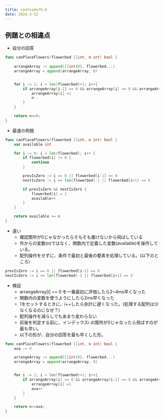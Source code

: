 ```yaml
---
title: Leetcode75-4
date: 2024-3-12
---
```


## 例題との相違点

+ 自分の回答

```go
func canPlaceFlowers(flowerbed []int, n int) bool {
    
    arrangeArray := append([]int{0}, flowerbed...)
    arrangeArray = append(arrangeArray, 0)


    for i := 1; i < len(flowerbed)+1; i++{
        if arrangeArray[i-1] == 0 && arrangeArray[i] == 0 && arrangeArray[i+1] == 0{
            arrangeArray[i] =1
            n--
        }
    }

    return n<=0;
}
```

+ 最速の例題

```go
func canPlaceFlowers(flowerbed []int, n int) bool {
    var available int

    for i := 0; i < len(flowerbed); i++ {
        if flowerbed[i] != 0 {
            continue
        }

        prevIsZero := i == 0 || flowerbed[i-1] == 0
        nextIsZero := i == len(flowerbed)-1 || flowerbed[i+1] == 0

        if prevIsZero && nextIsZero {
            flowerbed[i] = 1
            available++
        }
    }

    return available >= n
}
```

+ 違い
  + 確認箇所が0じゃなかったらそもそも置けないから飛ばしている
  + 外からの変数(n)ではなく、関数内で定義した変数(available)を操作している。
  + 配列操作をせずに、条件で最初と最後の要素を処理している。(以下のところ)
```go
prevIsZero := i == 0 || flowerbed[i-1] == 0
nextIsZero := i == len(flowerbed)-1 || flowerbed[i+1] == 0
```



+ 検証
  + arrangeArray[i] == 0 を一番最初に評価したら2~4ms早くなった
  + 関数内の変数を使うようにしたら2ms早くなった
  + 1をセットするときに、i++したら余計に遅くなった。(処理する配列は少なくなるのになぜ？)
  + 配列操作を減らしてもあまり変わらない
  + 前後を判定する前に、インデックスi の箇所が0じゃなったら飛ばすのが最も早い。
  + 以下の形が、自分の回答を最も早くした形。
```go
func canPlaceFlowers(flowerbed []int, n int) bool {
    ava := 0

    arrangeArray := append([]int{0}, flowerbed...)
    arrangeArray = append(arrangeArray, 0)


    for i := 1; i < len(flowerbed)+1; i++{
        if arrangeArray[i] == 0 && arrangeArray[i-1] == 0 && arrangeArray[i+1] == 0{
            arrangeArray[i] =1
            ava++
        }
    }

    return n<=ava;
}
```